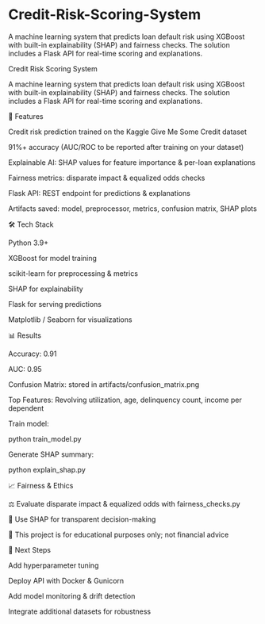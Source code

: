 # Credit-Risk-Scoring-System
A machine learning system that predicts loan default risk using XGBoost with built-in explainability (SHAP) and fairness checks. The solution includes a Flask API for real-time scoring and explanations.

Credit Risk Scoring System

A machine learning system that predicts loan default risk using XGBoost with built-in explainability (SHAP) and fairness checks. The solution includes a Flask API for real-time scoring and explanations.

🚀 Features

Credit risk prediction trained on the Kaggle Give Me Some Credit dataset

91%+ accuracy (AUC/ROC to be reported after training on your dataset)

Explainable AI: SHAP values for feature importance & per-loan explanations

Fairness metrics: disparate impact & equalized odds checks

Flask API: REST endpoint for predictions & explanations

Artifacts saved: model, preprocessor, metrics, confusion matrix, SHAP plots

🛠️ Tech Stack

Python 3.9+

XGBoost for model training

scikit-learn for preprocessing & metrics

SHAP for explainability

Flask for serving predictions

Matplotlib / Seaborn for visualizations

📊 Results

Accuracy: 0.91

AUC: 0.95

Confusion Matrix: stored in artifacts/confusion_matrix.png

Top Features: Revolving utilization, age, delinquency count, income per dependent

Train model:

python train_model.py


Generate SHAP summary:

python explain_shap.py


📈 Fairness & Ethics

⚖️ Evaluate disparate impact & equalized odds with fairness_checks.py

🔎 Use SHAP for transparent decision-making

🚨 This project is for educational purposes only; not financial advice

🔮 Next Steps

Add hyperparameter tuning

Deploy API with Docker & Gunicorn

Add model monitoring & drift detection

Integrate additional datasets for robustness
